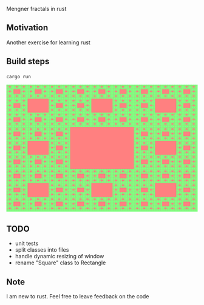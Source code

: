 Mengner fractals in rust

## Motivation
Another exercise for learning rust

## Build steps
`cargo run`

![alt tag](https://raw.githubusercontent.com/pierrechevalier83/mengner/master/mengner.png)

## TODO
- unit tests
- split classes into files
- handle dynamic resizing of window
- rename "Square" class to Rectangle

## Note
I am new to rust. Feel free to leave feedback on the code

